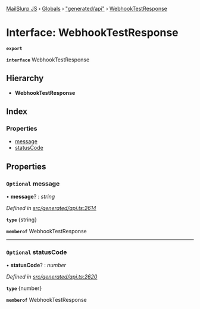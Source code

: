 [MailSlurp JS](../README.md) › [Globals](../globals.md) › ["generated/api"](../modules/_generated_api_.md) › [WebhookTestResponse](_generated_api_.webhooktestresponse.md)

# Interface: WebhookTestResponse

**`export`** 

**`interface`** WebhookTestResponse

## Hierarchy

* **WebhookTestResponse**

## Index

### Properties

* [message](_generated_api_.webhooktestresponse.md#optional-message)
* [statusCode](_generated_api_.webhooktestresponse.md#optional-statuscode)

## Properties

### `Optional` message

• **message**? : *string*

*Defined in [src/generated/api.ts:2614](https://github.com/mailslurp/mailslurp-client-ts-js/blob/7518dcd/src/generated/api.ts#L2614)*

**`type`** {string}

**`memberof`** WebhookTestResponse

___

### `Optional` statusCode

• **statusCode**? : *number*

*Defined in [src/generated/api.ts:2620](https://github.com/mailslurp/mailslurp-client-ts-js/blob/7518dcd/src/generated/api.ts#L2620)*

**`type`** {number}

**`memberof`** WebhookTestResponse
